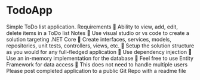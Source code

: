 # TodoApp
Simple ToDo list application.
Requirements
 Ability to view, add, edit, delete items in a ToDo list
Notes
 Use visual studio or vs code to create a solution targeting .NET Core
 Create interfaces, services, models, repositories, unit tests, controllers, views, etc.
 Setup the solution structure as you would for any full-fledged application
 Use dependency injection
 Use an in-memory implementation for the database
 Feel free to use Entity Framework for data access
 This does not need to handle multiple users
Please post completed application to a public Git Repo with a readme file
